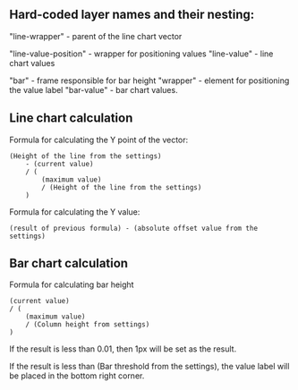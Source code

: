 ## Hard-coded layer names and their nesting:

"line-wrapper" - parent of the line chart vector

"line-value-position" - wrapper for positioning values
	"line-value" - line chart values

"bar" - frame responsible for bar height
	"wrapper" - element for positioning the value label
		"bar-value" - bar chart values.

## Line chart calculation

Formula for calculating the Y point of the vector:

```
(Height of the line from the settings)
	- (current value)
	/ (
		(maximum value)
		/ (Height of the line from the settings)
	)
```

Formula for calculating the Y value:

```
(result of previous formula) - (absolute offset value from the settings)
```

## Bar chart calculation

Formula for calculating bar height

```
(current value)
/ (
	(maximum value)
	/ (Column height from settings)
)
```

If the result is less than 0.01, then 1px will be set as the result.

If the result is less than (Bar threshold from the settings), the value label will be placed in the bottom right corner.
